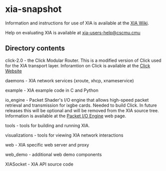 xia-snapshot
============

Information and instructions for use of XIA is available at the
[XIA Wiki](http://xia.cs.cmu.edu/wiki).

Help on evaluating XIA is available at <xia-users-help@cscmu.cmu>

Directory contents
------------------

click-2.0 - the Click Modular Router. This is a modified version of Click
used for the XIA transport layer. Inforamtion on Click is available at the
[Click Website](http://www.read.cs.ucla.edu/click/click)

daemons - XIA network services (xroute, xhcp, xnameservice)

example - XIA example code in C and Python

io_engine - Packet Shader's I/O engine that allows high-speed packet retrieval
and transmission for ixgbe cards.  Needed to build Click. In future releases this
will be optional and will be removed from the XIA source tree. Information is 
available at the [Packet I/O Engine](http://shader.kaist.edu/packetshader/io_engine/)
web page.

tools - tools for building and running XIA.

visualizations - tools for viewing XIA network interactions

web - XIA specific web server and proxy

web_demo - additional web demo components 

XIASocket - XIA API source code
